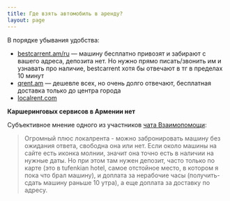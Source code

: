 ```yaml
---
title: Где взять автомобиль в аренду?
layout: page
---
```


В порядке убывания удобства:
- [bestcarrent.am/ru](https://bestcarrent.am/ru) — машину бесплатно привозят и забирают с вашего адреса, депозита нет. Но нужно прямо писать/звонить им и узнавать про наличие, bestcarrent хотя бы отвечают в тг в пределах 10 минут
- [qrent.am](https://qrent.am) — дешевле всех, но очень долго отвечают, бесплатная доставка только до центра города
- [localrent.com](https://localrent.com)

**Каршеринговых сервисов в Армении нет**

Субъективное мнение одного из участников [чата Взаимопомощи](https://t.me/+szFNNJqf1J42Zjhi):

> Огромный плюс локалрента - можно забронировать машину без ожидания ответа, свободна она или нет. Если около машины на сайте
> есть иконка молнии, значит она точно есть в наличии на нужные даты. Но при этом там нужен депозит, часто только по карте
> (это в tufenkian hotel, самое отстойное место, в котором я пока что брал машину), и доплата за нерабочие часы
> (получить-сдать машину раньше 10 утра), а еще доплата за доставку по адресу.
